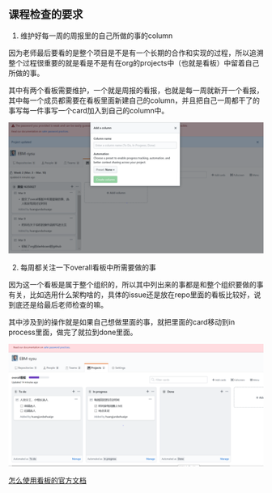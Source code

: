 ## 课程检查的要求

1. 维护好每一周的周报里的自己所做的事的column

因为老师最后要看的是整个项目是不是有一个长期的合作和实现的过程，所以追溯整个过程很重要的就是看是不是有在org的projects中（也就是看板）中留着自己所做的事。

其中有两个看板需要维护，一个就是周报的看报，也就是每一周就新开一个看报，其中每一个成员都需要在看板里面新建自己的column，并且把自己一周都干了的事写每一件事写一个card加入到自己的column中。

 ![示例](./assets/kanban01.PNG)

 2. 每周都关注一下overall看板中所需要做的事

 因为这一个看板是属于整个组织的，所以其中列出来的事都是和整个组织要做的事有关，比如选用什么架构啥的，具体的issue还是放在repo里面的看板比较好，说到底还是给最后老师检查的嘛。

 其中涉及到的操作就是如果自己想做里面的事，就把里面的card移动到in process里面，做完了就拉到done里面。

 ![示例](./assets/kanban02.PNG)



 [怎么使用看板的官方文档](https://help.github.com/en/articles/about-project-boards)